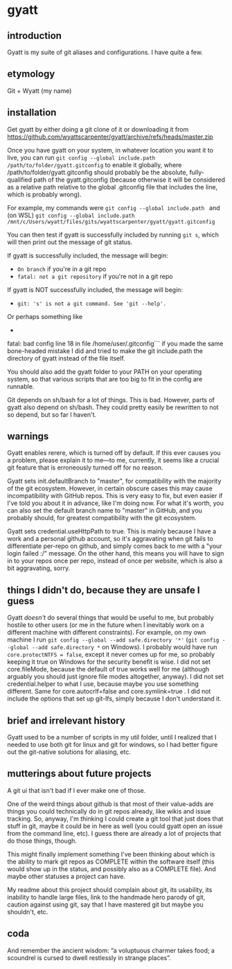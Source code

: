 # gyatt

## introduction

Gyatt is my suite of git aliases and configurations. I have quite a few.

## etymology

Git + Wyatt (my name)

## installation

Get gyatt by either doing a git clone of it or downloading it from https://github.com/wyattscarpenter/gyatt/archive/refs/heads/master.zip

Once you have gyatt on your system, in whatever location you want it to live, you can run `git config --global include.path /path/to/folder/gyatt.gitconfig` to enable it globally, where /path/to/folder/gyatt.gitconfig should probably be the absolute, fully-qualified path of the gyatt.gitconfig (because otherwise it will be considered as a relative path relative to the global .gitconfig file that includes the line, which is probably wrong).

For example, my commands were `git config --global include.path ` and (on WSL) `git config --global include.path /mnt/c/Users/wyatt/files/gits/wyattscarpenter/gyatt/gyatt.gitconfig`

You can then test if gyatt is successfully included by running `git s`, which will then print out the message of git status.

If gyatt is successfully included, the message will begin:

- `On branch` if you're in a git repo
- `fatal: not a git repository` if you're not in a git repo

If gyatt is NOT successfully included, the message will begin:

- `git: 's' is not a git command. See 'git --help'.`

Or perhaps something like
- ```warning: unable to access '/mnt/c/Users/wyatt/files/gits/wyattscarpenter/gyatt': Is a directory
fatal: bad config line 18 in file /home/user/.gitconfig``` if you made the same bone-headed mistake I did and tried to make the git include.path the directory of gyatt instead of the file itself.

You should also add the gyatt folder to your PATH on your operating system, so that various scripts that are too big to fit in the config are runnable.

Git depends on sh/bash for a lot of things. This is bad. However, parts of gyatt also depend on sh/bash. They could pretty easily be rewritten to not so depend, but so far I haven't.

## warnings

Gyatt enables rerere, which is turned off by default. If this ever causes you a problem, please explain it to me—to me, currently, it seems like a crucial git feature that is erroneously turned off for no reason.

Gyatt sets init.defaultBranch to "master", for compatibility with the majority of the git ecosystem. However, in certain obscure cases this may cause incompatibility with GitHub repos. This is very easy to fix, but even easier if I've told you about it in advance, like I'm doing now. For what it's worth, you can also set the default branch name to "master" in GitHub, and you probably should, for greatest compatibility with the git ecosystem.

Gyatt sets credential.useHttpPath to true. This is mainly because I have a work and a personal github account, so it's aggravating when git fails to differentiate per-repo on github, and simply comes back to me with a "your login failed :/" message. On the other hand, this means you will have to sign in to your repos once per repo, instead of once per website, which is also a bit aggravating, sorry.

## things I didn't do, because they are unsafe I guess

Gyatt *doesn't* do several things that would be useful to me, but probably hostile to other users (or me in the future when I inevitably work on a different machine with different constraints). For example, on my own machine I run `git config --global --add safe.directory '*'` (`git config --global --add safe.directory *` on Windows). I probably would have run `core.protectNTFS = false`, except it never comes up for me, so probably keeping it true on Windows for the security benefit is wise. I did not set core.fileMode, because the default of true works well for me (although arguably you should just ignore file modes altogether, anyway). I did not set credential.helper to what I use, because maybe you use something different. Same for core.autocrlf=false and core.symlink=true . I did not include the options that set up git-lfs, simply because I don't understand it.

## brief and irrelevant history

Gyatt used to be a number of scripts in my util folder, until I realized that I needed to use both git for linux and git for windows, so I had better figure out the git-native solutions for aliasing, etc.

## mutterings about future projects

A git ui that isn't bad if I ever make one of those.

One of the weird things about github is that most of their value-adds are things you could technically do in git repos already, like wikis and issue tracking. So, anyway, I'm thinking I could create a git tool that just does that stuff in git, maybe it could be in here as well (you could gyatt open an issue from the command line, etc). I guess there are already a lot of projects that do those things, though.

This might finally implement something I've been thinking about which is the ability to mark git repos as COMPLETE within the software itself (this would show up in the status, and possibly also as a COMPLETE file). And maybe other statuses a project can have.

My readme about this project should complain about git, its usability, its inability to handle large files, link to the handmade hero parody of git, caution against using git, say that I have mastered git but maybe you shouldn't, etc.

## coda

And remember the ancient wisdom: “a voluptuous charmer takes food; a scoundrel is cursed to dwell restlessly in strange places”.
